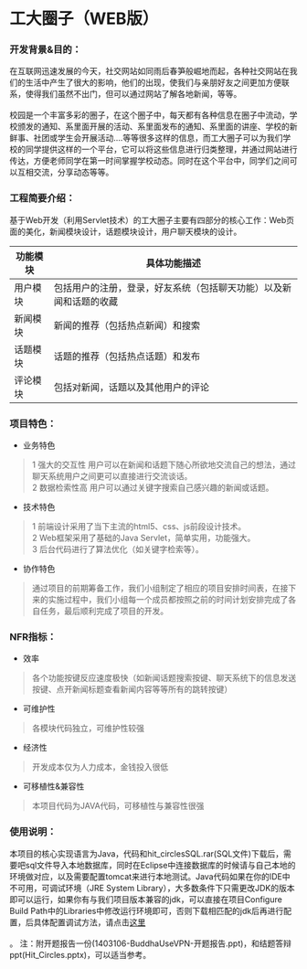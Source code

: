# 工大圈子（WEB版）

### 开发背景&目的：

在互联网迅速发展的今天，社交网站如同雨后春笋般崛地而起，各种社交网站在我们的生活中产生了很大的影响，他们的出现，使我们与亲朋好友之间更加方便联系，使得我们虽然不出门，但可以通过网站了解各地新闻，等等。<br><br>
校园是一个丰富多彩的圈子，在这个圈子中，每天都有各种信息在圈子中流动，学校颁发的通知、系里面开展的活动、系里面发布的通知、系里面的讲座、学校的新鲜事、社团或学生会开展活动....等等很多这样的信息，而工大圈子可以为我们学校的同学提供这样的一个平台，它可以将这些信息进行归类整理，并通过网站进行传达，方便老师同学在第一时间掌握学校动态。同时在这个平台中，同学们之间可以互相交流，分享动态等等。


### 工程简要介绍：

基于Web开发（利用Servlet技术）的工大圈子主要有四部分的核心工作：Web页面的美化，新闻模块设计，话题模块设计，用户聊天模块的设计。<br>

功能模块|具体功能描述
---|---
用户模块|包括用户的注册，登录，好友系统（包括聊天功能）以及新闻和话题的收藏
新闻模块|新闻的推荐（包括热点新闻）和搜索
话题模块|话题的推荐（包括热点话题）和发布
评论模块|包括对新闻，话题以及其他用户的评论

### 项目特色：
* 业务特色<br>
>1 强大的交互性 用户可以在新闻和话题下随心所欲地交流自己的想法，通过聊天系统用户之间更可以直接进行交流谈话。<br>
>2 数据检索性高 用户可以通过关键字搜索自己感兴趣的新闻或话题。<br>
* 技术特色<br>
>1 前端设计采用了当下主流的html5、css、js前段设计技术。<br>
>2 Web框架采用了基础的Java Servlet，简单实用，功能强大。<br>
>3 后台代码进行了算法优化（如关键字检索等）。<br>
* 协作特色<br>
>通过项目的前期筹备工作，我们小组制定了相应的项目安排时间表，在接下来的实施过程中，我们小组每一个成员都按照之前的时间计划安排完成了各自任务，最后顺利完成了项目的开发。<br>

### NFR指标：
* 效率<br>
>各个功能按键反应速度极快（如新闻话题搜索按键、聊天系统下的信息发送按键、点开新闻标题查看新闻内容等等所有的跳转按键）<br>
* 可维护性<br>
>各模块代码独立，可维护性较强<br>
* 经济性<br>
>开发成本仅为人力成本，金钱投入很低<br>
* 可移植性&兼容性<br>
> 本项目代码为JAVA代码，可移植性与兼容性很强<br>







### 使用说明：
本项目的核心实现语言为Java，代码和hit_circlesSQL.rar(SQL文件)下载后，需要吧sql文件导入本地数据库，同时在Eclipse中连接数据库的时候请与自己本地的环境做对应，以及需要配置tomcat来进行本地测试。Java代码如果在你的IDE中不可用，可调试环境（JRE System Library），大多数条件下只需更改JDK的版本即可以运行，如果你有与我们项目版本兼容的jdk，可以直接在项目Configure Build Path中的Libraries中修改运行环境即可，否则下载相匹配的jdk后再进行配置，后具体配置调试方法，请点击[这里](https://jingyan.baidu.com/article/6dad5075122d05a123e36ed4.html)<br><br>。
注：附开题报告一份(1403106-BuddhaUseVPN-开题报告.ppt)，和结题答辩ppt(Hit_Circles.pptx)，可以适当参考。


